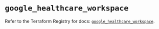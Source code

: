 # `google_healthcare_workspace`

Refer to the Terraform Registry for docs: [`google_healthcare_workspace`](https://registry.terraform.io/providers/hashicorp/google-beta/6.27.0/docs/resources/google_healthcare_workspace).
